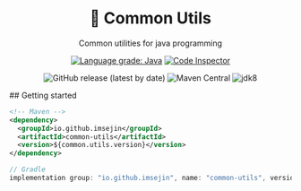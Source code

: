 <h1 align="center">🧰 Common Utils</h1>

<p align="center">Common utilities for java programming</p>

<p align="center">
    <a href="https://lgtm.com/projects/g/ImSejin/common-utils/context:java"><img alt="Language grade: Java" src="https://img.shields.io/lgtm/grade/java/g/ImSejin/common-utils.svg?logo=lgtm&logoWidth=18"/></a>
    <a href="https://frontend.code-inspector.com/project/16359/dashboard"><img alt="Code Inspector" src="https://www.code-inspector.com/project/16359/score/svg"></a>
</p>

<p align="center">
    <img alt="GitHub release (latest by date)" src="https://img.shields.io/github/v/release/imsejin/common-utils?label=github">
    <img alt="Maven Central" src="https://img.shields.io/maven-central/v/io.github.imsejin/common-utils">
    <img alt="jdk8" src="https://img.shields.io/badge/jdk-8-orange">
</p>
## Getting started

```xml
<!-- Maven -->
<dependency>
  <groupId>io.github.imsejin</groupId>
  <artifactId>common-utils</artifactId>
  <version>${common.utils.version}</version>
</dependency>
```

```groovy
// Gradle
implementation group: "io.github.imsejin", name: "common-utils", version: "$commonUtilsVersion"
```

